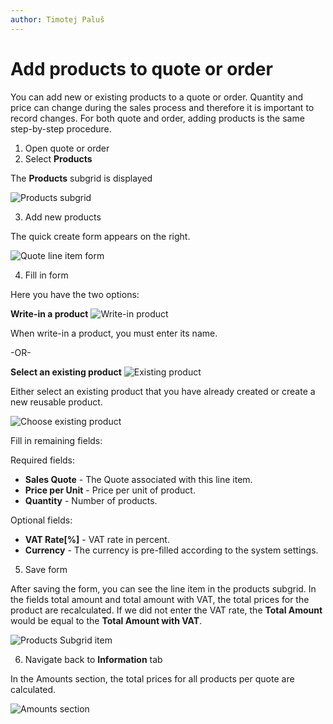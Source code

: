 ```yaml
---
author: Timotej Paluš
---
```


# Add products to quote or order
You can add new or existing products to a quote or order. Quantity and price can change during the sales process and therefore it is important to record changes. For both quote and order, adding products is the same step-by-step procedure.

1) Open quote or order
2) Select **Products** 

The **Products** subgrid is displayed

![Products subgrid](/.attachments/ModelDrivenAppUserGuide/productsSubgrid.png)

3) Add new products

The quick create form appears on the right.

![Quote line item form](/.attachments/ModelDrivenAppUserGuide/quoteItemForm.png)

4) Fill in form

Here you have the two options: 

**Write-in a product** ![Write-in product](/.attachments/ModelDrivenAppUserGuide/writeinProduct.png)

When write-in a product, you must enter its name.

-OR-

**Select an existing product** ![Existing product](/.attachments/ModelDrivenAppUserGuide/existingProduct.png)

Either select an existing product that you have already created or create a new reusable product.

![Choose existing product](/.attachments/ModelDrivenAppUserGuide/chooseExistingProduct.png)

Fill in remaining fields:

Required fields:
* **Sales Quote** - The Quote associated with this line item.
* **Price per Unit** - Price per unit of product. 
* **Quantity** - Number  of products.

Optional fields:
* **VAT Rate[%]** - VAT rate in percent.
* **Currency** - The currency is pre-filled according to the system settings.

5) Save form

After saving the form, you can see the line item in the products subgrid. In the fields total amount and total amount with VAT, the total prices for the product are recalculated. If we did not enter the VAT rate, the **Total Amount** would be equal to the **Total Amount with VAT**.

![Products Subgrid item](/.attachments/ModelDrivenAppUserGuide/chooseExistingProduct.png)

6) Navigate back to **Information** tab

In the Amounts section, the total prices for all products per quote are calculated.

![Amounts section](/.attachments/ModelDrivenAppUserGuide/amountsSection.png)